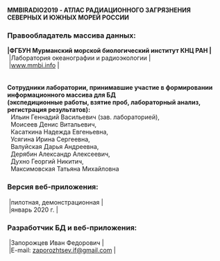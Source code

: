 **MMBIRADIO2019 - АТЛАС РАДИАЦИОННОГО ЗАГРЯЗНЕНИЯ СЕВЕРНЫХ И ЮЖНЫХ МОРЕЙ РОССИИ**  
  
### Правообладатель массива данных:
**|ФГБУН Мурманский морской биологический институт КНЦ РАН |**  
&nbsp;|Лаборатория океанографии и радиоэкологии |  
&nbsp;|www.mmbi.info |  
&nbsp;  
&nbsp;  
**Сотрудники лаборатории, принимавшие участие в формировании информационного массива для БД  
(экспедиционные работы, взятие проб, лабораторный анализ, регистрация результатов):**  
&nbsp;&nbsp;Ильин Геннадий Васильевич (зав. лабораторией),  
&nbsp;&nbsp;Моисеев Денис Витальевич,  
&nbsp;&nbsp;Касаткина Надежда Евгеньевна,  
&nbsp;&nbsp;Усягина Ирина Сергеевна,  
&nbsp;&nbsp;Валуйская Дарья Андреевна,  
&nbsp;&nbsp;Дерябин Александр Алексеевич,  
&nbsp;&nbsp;Духно Георгий Никитич,  
&nbsp;&nbsp;Максимовская Татьяна Михайловна  

### Версия веб-приложения:  
&nbsp;|пилотная, демонстрационная |  
&nbsp;|январь 2020 г. |

### Разработчик БД и веб-приложения:
&nbsp;|Запорожцев Иван Федорович |  
&nbsp;|E-mail: zaporozhtsev.if@gmail.com |
&nbsp;  
&nbsp;  
&nbsp;  
&nbsp;  

